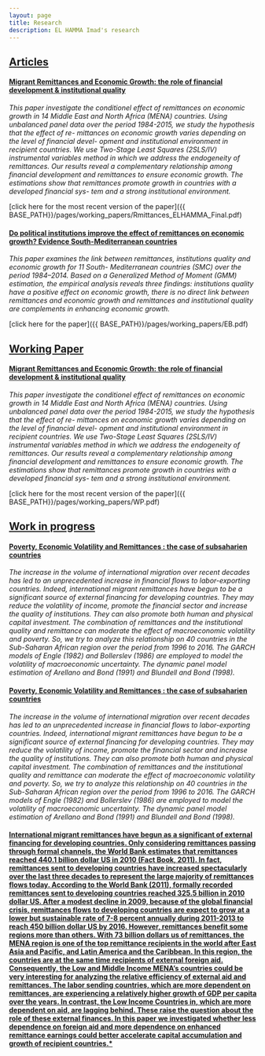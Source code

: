```yaml
---
layout: page
title: Research
description: EL HAMMA Imad's research
---
```



## <u>Articles</u>
#### <u>Migrant Remittances and Economic Growth: the role of financial development & institutional quality</u>
*This paper investigate the conditionel effect of remittances on economic growth in 14 Middle East and North Africa (MENA) countries. Using unbalanced panel data over the period 1984-2015, we study the hypothesis that the effect of re- mittances on economic growth varies depending on the level of financial devel- opment and institutional environment in recipient countries. We use Two-Stage Least Squares (2SLS/IV) instrumental variables method in which we address the endogeneity of remittances. Our results reveal a complementary relationship among financial development and remittances to ensure economic growth. The estimations show that remittances promote growth in countries with a developed financial sys- tem and a strong institutional environment.*

[click here for the most recent version of the paper]({{ BASE_PATH}}/pages/working_papers/Rmittances_ELHAMMA_Final.pdf)


#### <u>Do political institutions improve the effect of remittances on economic growth? Evidence South-Mediterranean countries</u>
*This paper examines the link between remittances, institutions quality and economic growth for 11 South- Mediterranean countries (SMC) over the period 1984–2014. Based on a Generalized Method of Moment (GMM) estimation, the empirical analysis reveals three findings: institutions quality have a positive effect on economic growth, there is no direct link between remittances and economic growth and remittances and institutional quality are complements in enhancing economic growth.*

[click here for the paper]({{ BASE_PATH}}/pages/working_papers/EB.pdf)

## <u>Working Paper</u>

#### <u>Migrant Remittances and Economic Growth: the role of financial development & institutional quality</u>
*This paper investigate the conditionel effect of remittances on economic growth in 14 Middle East and North Africa (MENA) countries. Using unbalanced panel data over the period 1984-2015, we study the hypothesis that the effect of re- mittances on economic growth varies depending on the level of financial devel- opment and institutional environment in recipient countries. We use Two-Stage Least Squares (2SLS/IV) instrumental variables method in which we address the endogeneity of remittances. Our results reveal a complementary relationship among financial development and remittances to ensure economic growth. The estimations show that remittances promote growth in countries with a developed financial sys- tem and a strong institutional environment.*

[click here for the most recent version of the paper]({{ BASE_PATH}}/pages/working_papers/WP.pdf)


## <u>Work in progress</u>
#### <u>Poverty, Economic Volatility and Remittances : the case of subsaharien countries</u>
*The increase in the volume of international migration over recent decades has led to an unprecedented increase in financial flows to labor-exporting countries. Indeed, international migrant remittances have begun to be a significant source of external financing for developing countries. They may reduce the volatility of income, promote the financial sector and increase the quality of institutions. They can also promote both human and physical capital investment. The combination of remittances and the institutional quality and remittance can moderate the effect of macroeconomic volatility and poverty. So, we try to analyze this relationship on 40 countries in the Sub-Saharan African region over the period from 1996 to 2016. The GARCH models of Engle (1982) and Bollerslev (1986) are employed to model the volatility of macroeconomic uncertainty. The dynamic panel model estimation of Arellano and Bond (1991) and Blundell and Bond (1998).*


#### <u>Poverty, Economic Volatility and Remittances : the case of subsaharien countries</u>
*The increase in the volume of international migration over recent decades has led to an unprecedented increase in financial flows to labor-exporting countries. Indeed, international migrant remittances have begun to be a significant source of external financing for developing countries. They may reduce the volatility of income, promote the financial sector and increase the quality of institutions. They can also promote both human and physical capital investment. The combination of remittances and the institutional quality and remittance can moderate the effect of macroeconomic volatility and poverty. So, we try to analyze this relationship on 40 countries in the Sub-Saharan African region over the period from 1996 to 2016. The GARCH models of Engle (1982) and Bollerslev (1986) are employed to model the volatility of macroeconomic uncertainty. The dynamic panel model estimation of Arellano and Bond (1991) and Blundell and Bond (1998).*


#### <u>International migrant remittances have begun as a significant of external financing for developing countries. Only considering remittances passing through formal channels, the World Bank estimates that remittances reached 440.1 billion dollar US in 2010 (Fact Book, 2011). In fact, remittances sent to developing countries have increased spectacularly over the last three decades to represent the large majority of remittances flows today. According to the World Bank (2011), formally recorded remittances sent to developing countries reached 325.5 billion in 2010 dollar US. After a modest decline in 2009, because of the global financial crisis, remittances flows to developing countries are expect to grow at a lower but sustainable rate of 7-8 percent annually during 2011-2013 to reach 450 billion dollar US by 2016. However, remittances benefit some regions more than others. With 73 billion dollars us of remittances, the MENA region is one of the top remittance recipients in the world after East Asia and Pacific, and Latin America and the Caribbean. In this region, the countries are at the same time recipients of external foreign aid. Consequently, the Low and Middle Income MENA’s countries could be very interesting for analyzing the relative efficiency of external aid and remittances. The labor sending countries, which are more dependent on remittances, are experiencing a relatively higher growth of GDP per capita over the years. In contrast, the Low Income Countries in, which are more dependent on aid, are lagging behind. These raise the question about the role of these external finances. In this paper we investigated whether less dependence on foreign aid and more dependence on enhanced remittance earnings could better accelerate capital accumulation and growth of recipient countries.*




<!-- Note: this is how to write a comment in HTML. Everything in here won't show up on your webpage.-->

<!--
To increase the size of the title, use fewer # in front of the paper title.
To decrease the size of the title, use more #. 
To remove the italics, remove the * before and after the description
To remove the underline from the title, remove the <u> tags (<u> and </u>)
-->
